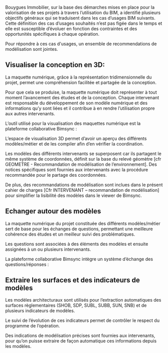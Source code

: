 Bouygues Immobilier, sur la base des démarches mises en place pour la valorisation de ses projets à travers l’utilisation du BIM, a identifié plusieurs objectifs généraux qui se traduisent dans les cas d’usages BIM suivants. Cette définition des cas d’usages souhaités n’est pas figée dans le temps et elle est susceptible d’évoluer en fonction des contraintes et des opportunités spécifiques à chaque opération. 

Pour répondre à ces cas d'usages, un ensemble de recommendations de modélisation sont jointes.

## Visualiser la conception en 3D:

La maquette numérique, grâce à la représentation tridimensionnelle du projet, permet une compréhension facilitée et partagée de la conception. 

Pour que cela se produise, la maquette numérique doit représenter à tout moment l’avancement des études et de la conception. Chaque intervenant est responsable du développement de son modèle numérique et des informations qu’y sont liées et il contribue à en rendre l’utilisation propre aux autres intervenants. 

L’outil utilisé pour la visualisation des maquettes numérique est la plateforme collaborative Bimsync :

 



L’espace de visualisation 3D permet d’avoir un aperçu des différents modèles/métier et de les compiler afin d’en vérifier la coordination.

Les modèles des différents intervenants se superposent car ils partagent le même système de coordonnées, définit sur la base du relevé géomètre \[cfr GEOMETRE - Recommandation de modélisation de l’environnement\]. Des notices spécifiques sont fournies aux intervenants avec la procédure recommandée pour le partage des coordonnées. 

De plus, des recommandations de modélisation sont inclues dans le présent cahier de charges \[Cfr INTERVENANT – recommandation de modélisation\] pour simplifier la lisibilité des modèles dans le viewer de Bimsync. 

## Echanger autour des modèles

La maquette numérique du projet constituée des différents modèles/métier sert de base pour les échanges de questions, permettant une meilleure cohérence des études et un meilleur suivi des problématiques.

Les questions sont associées à des éléments des modèles et ensuite assignées à un ou plusieurs intervenants. 

La plateforme collaborative Bimsync intègre un système d’échange des questions/réponses :



## Extraire les surfaces et des indicateurs de modèles

Les modèles architecturaux sont utilisés pour l’extraction automatiques des surfaces règlementaires \(SHOB, SDP, SUBL, SUBB, SUN, SNB\) et de plusieurs indicateurs de modèles. 

Le suivi de l’évolution de ces indicateurs permet de contrôler le respect du programme de l’opération.  



Des indications de modélisation précises sont fournies aux intervenants, pour qu’on puisse extraire de façon automatique ces informations depuis les modèles. 







